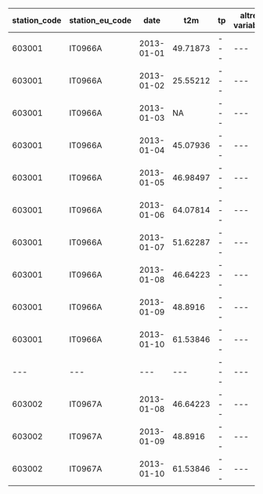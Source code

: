 |station_code|station_eu_code|date|t2m|tp|altre variabili|
|---|---|---|---|---|---|
|603001|IT0966A|2013-01-01|49.71873|---|---|
|603001|IT0966A|2013-01-02|25.55212|---|---|
|603001|IT0966A|2013-01-03|NA|---|---|
|603001|IT0966A|2013-01-04|45.07936|---|---|
|603001|IT0966A|2013-01-05|46.98497|---|---|
|603001|IT0966A|2013-01-06|64.07814|---|---|
|603001|IT0966A|2013-01-07|51.62287|---|---|
|603001|IT0966A|2013-01-08|46.64223|---|---|
|603001|IT0966A|2013-01-09|48.8916|---|---|
|603001|IT0966A|2013-01-10|61.53846|---|---|
|---|---|---|---|---|---|
|603002|IT0967A|2013-01-08|46.64223|---|---|
|603002|IT0967A|2013-01-09|48.8916|---|---|
|603002|IT0967A|2013-01-10|61.53846|---|---|
